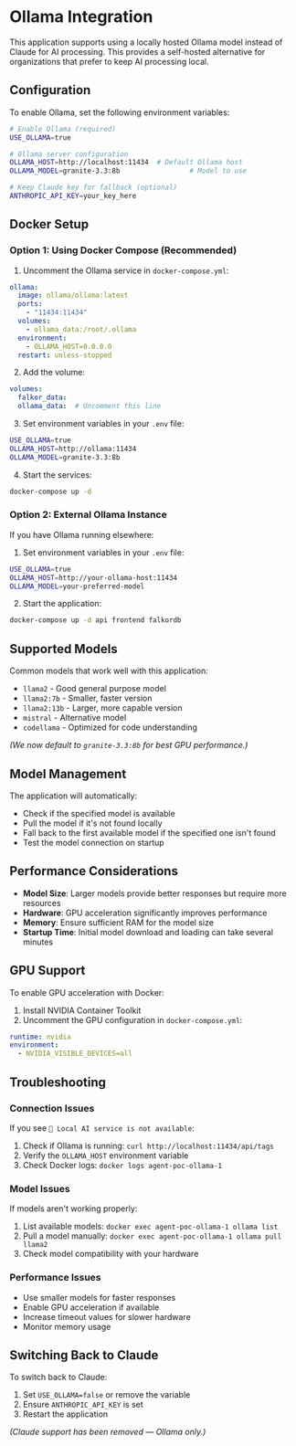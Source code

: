 # Ollama Integration

This application supports using a locally hosted Ollama model instead of Claude for AI processing. This provides a self-hosted alternative for organizations that prefer to keep AI processing local.

## Configuration

To enable Ollama, set the following environment variables:

```bash
# Enable Ollama (required)
USE_OLLAMA=true

# Ollama server configuration
OLLAMA_HOST=http://localhost:11434  # Default Ollama host
OLLAMA_MODEL=granite-3.3:8b                 # Model to use

# Keep Claude key for fallback (optional)
ANTHROPIC_API_KEY=your_key_here
```

## Docker Setup

### Option 1: Using Docker Compose (Recommended)

1. Uncomment the Ollama service in `docker-compose.yml`:

```yaml
ollama:
  image: ollama/ollama:latest
  ports:
    - "11434:11434"
  volumes:
    - ollama_data:/root/.ollama
  environment:
    - OLLAMA_HOST=0.0.0.0
  restart: unless-stopped
```

2. Add the volume:

```yaml
volumes:
  falkor_data:
  ollama_data:  # Uncomment this line
```

3. Set environment variables in your `.env` file:

```bash
USE_OLLAMA=true
OLLAMA_HOST=http://ollama:11434
OLLAMA_MODEL=granite-3.3:8b
```

4. Start the services:

```bash
docker-compose up -d
```

### Option 2: External Ollama Instance

If you have Ollama running elsewhere:

1. Set environment variables in your `.env` file:

```bash
USE_OLLAMA=true
OLLAMA_HOST=http://your-ollama-host:11434
OLLAMA_MODEL=your-preferred-model
```

2. Start the application:

```bash
docker-compose up -d api frontend falkordb
```

## Supported Models

Common models that work well with this application:

- `llama2` - Good general purpose model
- `llama2:7b` - Smaller, faster version
- `llama2:13b` - Larger, more capable version
- `mistral` - Alternative model
- `codellama` - Optimized for code understanding

*(We now default to `granite-3.3:8b` for best GPU performance.)*

## Model Management

The application will automatically:
- Check if the specified model is available
- Pull the model if it's not found locally
- Fall back to the first available model if the specified one isn't found
- Test the model connection on startup

## Performance Considerations

- **Model Size**: Larger models provide better responses but require more resources
- **Hardware**: GPU acceleration significantly improves performance
- **Memory**: Ensure sufficient RAM for the model size
- **Startup Time**: Initial model download and loading can take several minutes

## GPU Support

To enable GPU acceleration with Docker:

1. Install NVIDIA Container Toolkit
2. Uncomment the GPU configuration in `docker-compose.yml`:

```yaml
runtime: nvidia
environment:
  - NVIDIA_VISIBLE_DEVICES=all
```

## Troubleshooting

### Connection Issues

If you see `🔌 Local AI service is not available`:

1. Check if Ollama is running: `curl http://localhost:11434/api/tags`
2. Verify the `OLLAMA_HOST` environment variable
3. Check Docker logs: `docker logs agent-poc-ollama-1`

### Model Issues

If models aren't working properly:

1. List available models: `docker exec agent-poc-ollama-1 ollama list`
2. Pull a model manually: `docker exec agent-poc-ollama-1 ollama pull llama2`
3. Check model compatibility with your hardware

### Performance Issues

- Use smaller models for faster responses
- Enable GPU acceleration if available
- Increase timeout values for slower hardware
- Monitor memory usage

## Switching Back to Claude

To switch back to Claude:

1. Set `USE_OLLAMA=false` or remove the variable
2. Ensure `ANTHROPIC_API_KEY` is set
3. Restart the application

*(Claude support has been removed — Ollama only.)*